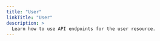 ```yaml
---
title: "User"
linkTitle: "User"
description: >
  Learn how to use API endpoints for the user resource.
---
```

